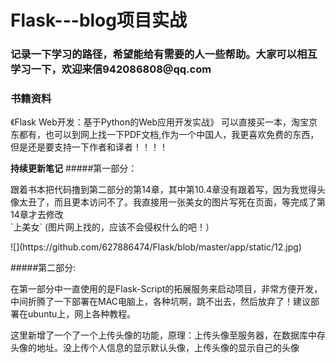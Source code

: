 # Flask---blog项目实战
<h3>记录一下学习的路径，希望能给有需要的人一些帮助。大家可以相互学习一下，欢迎来信942086808@qq.com</h3>

### **书籍资料**
《Flask Web开发：基于Python的Web应用开发实战》
可以直接买一本，淘宝京东都有，也可以到网上找一下PDF文档,作为一个中国人，我更喜欢免费的东西，但是还是要支持一下作者和译者！！！！

**持续更新笔记**
#####第一部分：<br>
<p>跟着书本把代码撸到第二部分的第14章，其中第10.4章没有跟着写，因为我觉得头像太丑了，而且更本访问不了。我直接用一张美女的图片写死在页面，等完成了第14章才去修改<br>
`上美女` <tr>(图片网上找的，应该不会侵权什么的吧！）</p>
<tr><tr><tr><tr><tr><tr>![](https://github.com/627886474/Flask/blob/master/app/static/12.jpg)

#####第二部分:<br>
<p>在第一部分中一直使用的是Flask-Script的拓展服务来启动项目，非常方便开发，中间折腾了一下部署在MAC电脑上，各种坑啊，跳不出去，然后放弃了！建议部署在ubuntu上，网上各种教程。</p>
<p>这里新增了一个了一个上传头像的功能，原理：上传头像至服务器，在数据库中存头像的地址。没上传个人信息的显示默认头像，上传头像的显示自己的头像</p>
